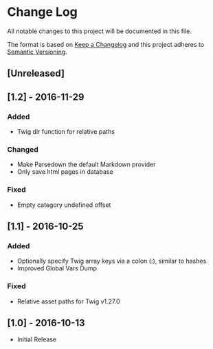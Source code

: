 # Change Log
All notable changes to this project will be documented in this file.

The format is based on [Keep a Changelog](http://keepachangelog.com/) 
and this project adheres to [Semantic Versioning](http://semver.org/).

## [Unreleased]

## [1.2] - 2016-11-29
### Added
- Twig dir function for relative paths

### Changed
- Make Parsedown the default Markdown provider
- Only save html pages in database

### Fixed
- Empty category undefined offset

## [1.1] - 2016-10-25
### Added
- Optionally specify Twig array keys via a colon (:), similar to hashes
- Improved Global Vars Dump

### Fixed
- Relative asset paths for Twig v1.27.0

## [1.0] - 2016-10-13
- Initial Release
